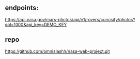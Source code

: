 ## endpoints:  
https://api.nasa.gov/mars-photos/api/v1/rovers/curiosity/photos?sol=1000&api_key=DEMO_KEY  

## repo
https://github.com/omnislashh/nasa-web-project.git